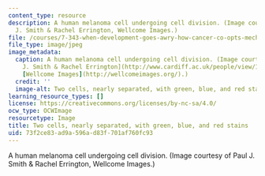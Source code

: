 ```yaml
---
content_type: resource
description: A human melanoma cell undergoing cell division. (Image courtesy of Paul
  J. Smith & Rachel Errington, Wellcome Images.)
file: /courses/7-343-when-development-goes-awry-how-cancer-co-opts-mechanisms-of-embryogensis-fall-2009/73f2ce83ad9a596ad83f701af760fc93_7-343f09.jpg
file_type: image/jpeg
image_metadata:
  caption: A human melanoma cell undergoing cell division. (Image courtesy of [Paul
    J. Smith & Rachel Errington](http://www.cardiff.ac.uk/people/view/123035-errington-rachel),
    [Wellcome Images](http://wellcomeimages.org/).)
  credit: ''
  image-alt: Two cells, nearly separated, with green, blue, and red stains.
learning_resource_types: []
license: https://creativecommons.org/licenses/by-nc-sa/4.0/
ocw_type: OCWImage
resourcetype: Image
title: Two cells, nearly separated, with green, blue, and red stains
uid: 73f2ce83-ad9a-596a-d83f-701af760fc93
---
```

A human melanoma cell undergoing cell division. (Image courtesy of Paul J. Smith & Rachel Errington, Wellcome Images.)